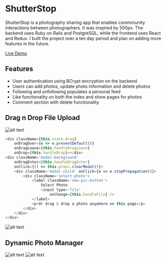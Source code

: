 # ShutterStop
ShutterStop is a photography sharing app that enables commmunity interactions between photographers. It was inspired by 500px. The backend uses Ruby on Rails and PostgreSQL, while the frontend uses React and Redux. I built the project over a ten day period and plan on adding more features in the future.

[Live Demo](https://shutter-stop.herokuapp.com/)

## Features
* User authentication using BCrypt encryption on the backend
* Users can add photos, update photo information and delete photos
* Following and unfollowing populates a personal feed
* Like functionality on both the index and show pages for photos
* Comment section with delete functionality

## Drag n Drop File Upload

![alt text](https://raw.githubusercontent.com/jrswanson/ShutterStop/master/markdown-files/New%201.png "Dragging Animation")
```javascript
<div className={this.state.drag}
    onDragOver={e => e.preventDefault()}
    onDragLeave={this.handleDragLeave}
    onDrop={this.handleDrop}></div>
<div className='modal-background'
    onDragEnter={this.handleDragEnter}
    onClick={() => this.props.clearModal()}>
    <div className='modal-child' onClick={e => e.stopPropagation()}>
        <div className='select-photo'>
            <label className='new-pic-button'>
                Select Photo
                <input type='file'
                    onChange={this.handleFile} />
            </label>
            <p>Or drag & drop a photo anywhere on this page</p>
        </div>
    </div>
</div>
```
![alt text](https://raw.githubusercontent.com/jrswanson/ShutterStop/master/markdown-files/New%202.png "New File Form")

## Dynamic Photo Manager

![alt text](https://raw.githubusercontent.com/jrswanson/ShutterStop/master/markdown-files/Update%201.png "No Selection")
![alt text](https://raw.githubusercontent.com/jrswanson/ShutterStop/master/markdown-files/Update%202.png "Selection Opens Form")
